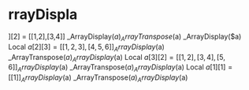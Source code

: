 # rrayDispla
][2] = [[1,2],[3,4]] _ArrayDisplay($a) _ArrayTranspose($a) _ArrayDisplay($a)  Local $a[2][3] = [[1,2,3],[4,5,6]] _ArrayDisplay($a) _ArrayTranspose($a) _ArrayDisplay($a)  Local $a[3][2] = [[1,2],[3,4],[5,6]] _ArrayDisplay($a) _ArrayTranspose($a) _ArrayDisplay($a)  Local $a[1][1] = [[1]] _ArrayDisplay($a) _ArrayTranspose($a) _ArrayDisplay($a)

